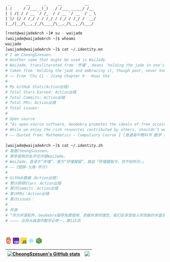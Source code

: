 ```
 _       __      _     __          __   
| |     / /___ _(_)   / /___ _____/ /__ 
| | /| / / __ `/ /_  / / __ `/ __  / _ \
| |/ |/ / /_/ / / /_/ / /_/ / /_/ /  __/
|__/|__/\__,_/_/\____/\__,_/\__,_/\___/                                                                 
```
```bash
[root@waijadeArch ~]# su - waijade
[waijade@waijadeArch ~]$ whoami
waijade
[waijade@waijadeArch ~]$ cat ~/.identity.en
# I am CheongSzesuen.
# Another name that might be used is WaiJade.
# WaiJade, transliterated from '怀瑾', means 'holding the jade in one's embrace',
# taken from 'Holding the jade and embracing it, though poor, never knowing what to show.'
# —— From 'Chu Ci · Jiang Chapter 9 · Huai Sha'
#
# My GitHub Stats(Action出错)
# Total Stars Earned: Action出错
# Total Commits: Action出错
# Total PRs: Action出错
# Total issues:
#
# Open source
# “As open-source software, GeoGebra promotes the ideals of free access and shared contribution.
# While we enjoy the rich resources contributed by others, shouldn’t we also aspire to give something back?”
# —— Quoted from: Mathematics · Compulsory Course I [普通高中教科书 数学 必修第一册]. Beijing Normal University Press.

[waijade@waijadeArch ~]$ cat ~/.identity.zh
# 我是CheongSzesuen。
# 更多使用的名字也许是WaiJade。
# WaiJade，音译于”怀瑾“，意为“怀瑾握瑜”，取自「怀瑾握瑜兮，穷不知所示。」
# ——《楚辞·九章·怀沙》
#
# GitHub数据（Action出错）
# 累计获得Stars：Action出错
# 累计Commits：Action出错
# 累计PRs：Action出错
# 累计issues：
#
# 开源
# “作为开源软件，GeoGebra倡导免费使用、贡献共享的理念，我们在享受他人所贡献的丰富资源的同时，是不是也期待着能有所贡献呢？”
# ———— 北师大版高中数学必修一，第115页
```

<br />

<code><img height="20" alt="html" src="https://raw.githubusercontent.com/github/explore/main/topics/html/html.png"></code>
<code><img height="20" alt="css" src="https://raw.githubusercontent.com/github/explore/main/topics/css/css.png"></code>
<code><img height="20" alt="javascript" src="https://raw.githubusercontent.com/github/explore/main/topics/javascript/javascript.png"></code>
<code><img height="20" alt="react" src="https://raw.githubusercontent.com/github/explore/main/topics/react/react.png"></code>
<code><img height="20" alt="nodejs" src="https://raw.githubusercontent.com/github/explore/main/topics/nodejs/nodejs.png"></code>

| <a href="https://github.com/CheongSzesuen/github-readme-stats"><img align="center" src="https://github-stats.waijade.cn/api?username=CheongSzesuen&show_icons=true&include_all_commits=true&theme=buefy&hide_border=true" alt="CheongSzesuen's GitHub stats" /></a> | <a href="https://github.com/CheongSzesuen/github-readme-stats"><img align="center" src="https://github-readme-stats.vercel.app/api/top-langs/?username=CheongSzesuen&layout=compact&theme=buefy&hide_border=true" /></a> |
| ------------- | ------------- |


